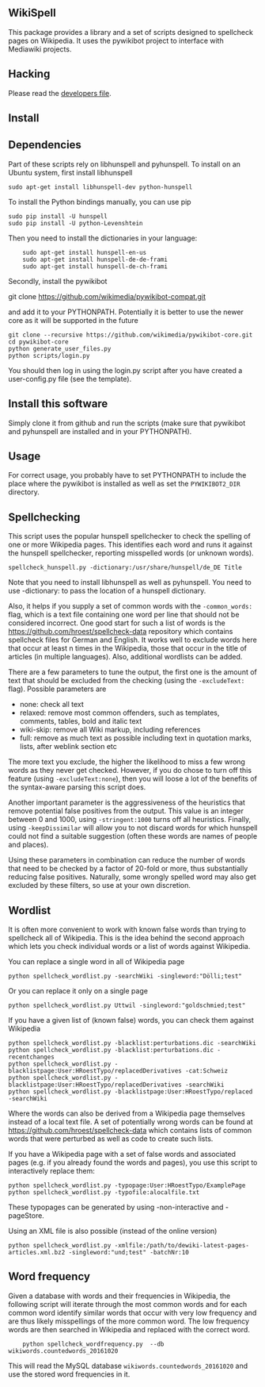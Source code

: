 WikiSpell
---------

This package provides a library and a set of scripts designed to spellcheck
pages on Wikipedia. It uses the pywikibot project to interface with Mediawiki
projects.

Hacking
-------

Please read the [developers file](README_DEVELOPERS.md).

Install
-------

## Dependencies

Part of these scripts rely on libhunspell and pyhunspell. To install on an
Ubuntu system, first install libhunspell

    sudo apt-get install libhunspell-dev python-hunspell

To install the Python bindings manually, you can use pip

    sudo pip install -U hunspell
    sudo pip install -U python-Levenshtein

Then you need to install the dictionaries in your language:

        sudo apt-get install hunspell-en-us
        sudo apt-get install hunspell-de-de-frami
        sudo apt-get install hunspell-de-ch-frami

Secondly, install the pywikibot

git clone https://github.com/wikimedia/pywikibot-compat.git

and add it to your PYTHONPATH. Potentially it is better to use the newer core
as it will be supported in the future

	git clone --recursive https://github.com/wikimedia/pywikibot-core.git
	cd pywikibot-core
	python generate_user_files.py
	python scripts/login.py


You should then log in using the login.py script after you have created a
user-config.py file (see the template).

## Install this software

Simply clone it from github and run the scripts (make sure that pywikibot and
pyhunspell are installed and in your PYTHONPATH).

Usage
-----

For correct usage, you probably have to set PYTHONPATH to include the place where the pywikibot is installed as well as set the `PYWIKIBOT2_DIR` directory.

## Spellchecking

This script uses the popular hunspell spellchecker to check the spelling of one
or more Wikipedia pages. This identifies each word and runs it against the
hunspell spellchecker, reporting misspelled words (or unknown words).

    spellcheck_hunspell.py -dictionary:/usr/share/hunspell/de_DE Title

Note that you need to install libhunspell as well as pyhunspell.  You need to
use -dictionary: to pass the location of a hunspell dictionary.

Also, it helps if you supply a set of common words with the `-common_words:`
flag, which is a text file containing one word per line that should not be
considered incorrect. One good start for such a list of words is the
https://github.com/hroest/spellcheck-data repository which contains spellcheck
files for German and English. It works well to exclude words here that occur at
least n times in the Wikipedia, those that occur in the title of articles (in
multiple languages). Also, additional wordlists can be added.

There are a few parameters to tune the output, the first one is the amount of
text that should be excluded from the checking (using the `-excludeText:` flag).
Possible parameters are

* none: check all text
* relaxed: remove most common offenders, such as templates, comments, tables, bold and italic text
* wiki-skip: remove all Wiki markup, including references
* full: remove as much text as possible including text in quotation marks, lists, after weblink section etc

The more text you exclude, the higher the likelihood to miss a few wrong words
as they never get checked. However, if you do chose to turn off this feature
(using `-excludeText:none`), then you will loose a lot of the benefits of the
syntax-aware parsing this script does.

Another important parameter is the aggressiveness of the heuristics that remove
potential false positives from the output. This value is an integer between 0
and 1000, using `-stringent:1000` turns off all heuristics. Finally, using
`-keepDissimilar` will allow you to not discard words for which hunspell could
not find a suitable suggestion (often these words are names of people and
places).

Using these parameters in combination can reduce the number of words that need
to be checked by a factor of 20-fold or more, thus substantially reducing false
positives. Naturally, some wrongly spelled word may also get excluded by these
filters, so use at your own discretion.

## Wordlist

It is often more convenient to work with known false words than trying to
spellcheck all of Wikipedia. This is the idea behind the second approach which
lets you check individual words or a list of words against Wikipedia.

You can replace a single word in all of Wikipedia page

    python spellcheck_wordlist.py -searchWiki -singleword:"Dölli;test"

Or you can replace it only on a single page

    python spellcheck_wordlist.py Uttwil -singleword:"goldschmied;test"

If you have a given list of (known false) words, you can check them against Wikipedia

    python spellcheck_wordlist.py -blacklist:perturbations.dic -searchWiki
    python spellcheck_wordlist.py -blacklist:perturbations.dic -recentchanges
    python spellcheck_wordlist.py -blacklistpage:User:HRoestTypo/replacedDerivatives -cat:Schweiz
    python spellcheck_wordlist.py -blacklistpage:User:HRoestTypo/replacedDerivatives -searchWiki
    python spellcheck_wordlist.py -blacklistpage:User:HRoestTypo/replaced -searchWiki

Where the words can also be derived from a Wikipedia page themselves instead of
a local text file. A set of potentially wrong words can be found at
https://github.com/hroest/spellcheck-data which contains lists of common words
that were perturbed as well as code to create such lists.

If you have a Wikipedia page with a set of false words and associated pages
(e.g. if you already found the words and pages), you use this script to
interactively replace them:

    python spellcheck_wordlist.py -typopage:User:HRoestTypo/ExamplePage
    python spellcheck_wordlist.py -typofile:alocalfile.txt

These typopages can be generated by using -non-interactive and -pageStore.

Using an XML file is also possible (instead of the online version)

    python spellcheck_wordlist.py -xmlfile:/path/to/dewiki-latest-pages-articles.xml.bz2 -singleword:"und;test" -batchNr:10

## Word frequency

Given a database with words and their frequencies in Wikipedia, the following
script will iterate through the most common words and for each common word
identify similar words that occur with very low frequency and are thus likely
misspellings of the more common word. The low frequency words are then searched
in Wikipedia and replaced with the correct word.

        python spellcheck_wordfrequency.py  --db wikiwords.countedwords_20161020

This will read the MySQL database `wikiwords.countedwords_20161020` and use the
stored word frequencies in it.

